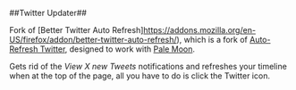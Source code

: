 ##Twitter Updater##

Fork of [Better Twitter Auto Refresh]https://addons.mozilla.org/en-US/firefox/addon/better-twitter-auto-refresh/), which is a fork of [Auto-Refresh Twitter](https://addons.mozilla.org/En-US/firefox/addon/twitter_autorefresh/), designed to work with [Pale Moon](http://www.palemoon.org).

Gets rid of the *View X new Tweets* notifications and refreshes your timeline when at the top of the page, all you have to do is click the Twitter icon.